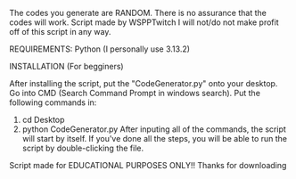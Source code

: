 The codes you generate are RANDOM. There is no assurance that the codes will work. 
Script made by WSPPTwitch
I will not/do not make profit off of this script in any way.

REQUIREMENTS:
Python (I personally use 3.13.2)

INSTALLATION (For begginers)

After installing the script, put the "CodeGenerator.py" onto your desktop.
Go into CMD (Search Command Prompt in windows search).
Put the following commands in:
1. cd Desktop
2. python CodeGenerator.py
After inputing all of the commands, the script will start by itself. If you've done all the steps, you will be able to run the script by double-clicking the file.


Script made for EDUCATIONAL PURPOSES ONLY!!
Thanks for downloading